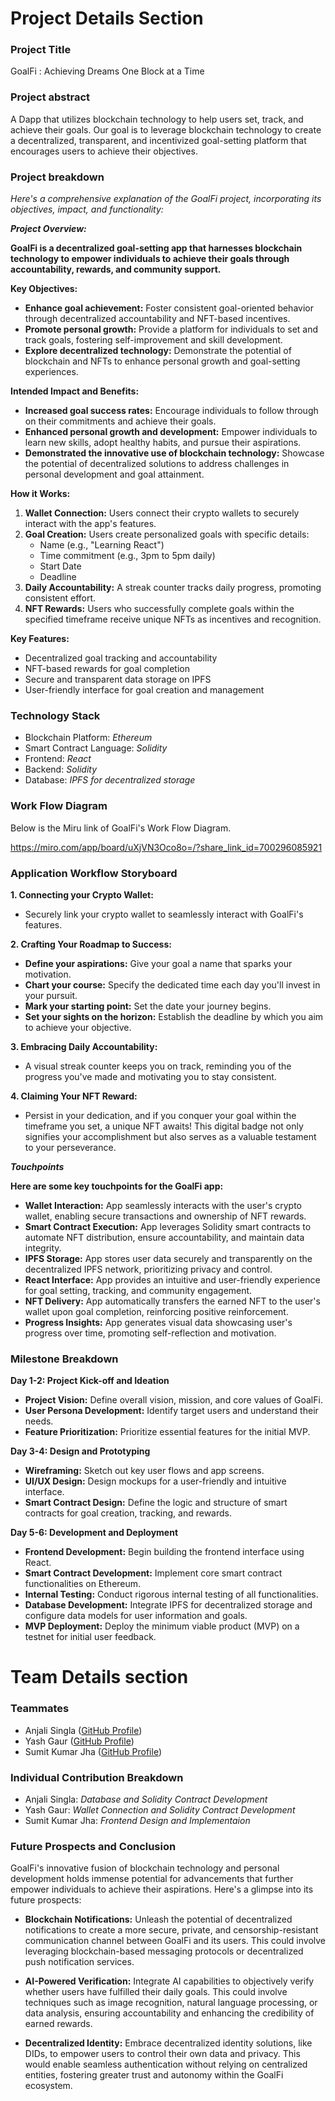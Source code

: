 # Project Details Section


### Project Title

GoalFi : Achieving Dreams One Block at a Time

### Project abstract

A Dapp that utilizes blockchain technology to help users set, track, and achieve their goals. Our goal is to leverage blockchain technology to create a decentralized, transparent, and incentivized goal-setting platform that encourages users to achieve their objectives.


### Project breakdown

 *Here's a comprehensive explanation of the GoalFi project, incorporating its objectives, impact, and functionality:*

***Project Overview:***

**GoalFi is a decentralized goal-setting app that harnesses blockchain technology to empower individuals to achieve their goals through accountability, rewards, and community support.**

**Key Objectives:**

- **Enhance goal achievement:** Foster consistent goal-oriented behavior through decentralized accountability and NFT-based incentives.
- **Promote personal growth:** Provide a platform for individuals to set and track goals, fostering self-improvement and skill development.
- **Explore decentralized technology:** Demonstrate the potential of blockchain and NFTs to enhance personal growth and goal-setting experiences.

**Intended Impact and Benefits:**

- **Increased goal success rates:** Encourage individuals to follow through on their commitments and achieve their goals.
- **Enhanced personal growth and development:** Empower individuals to learn new skills, adopt healthy habits, and pursue their aspirations.
- **Demonstrated the innovative use of blockchain technology:** Showcase the potential of decentralized solutions to address challenges in personal development and goal attainment.

**How it Works:**

1. **Wallet Connection:** Users connect their crypto wallets to securely interact with the app's features.
2. **Goal Creation:** Users create personalized goals with specific details:
   - Name (e.g., "Learning React")
   - Time commitment (e.g., 3pm to 5pm daily)
   - Start Date
   - Deadline
3. **Daily Accountability:** A streak counter tracks daily progress, promoting consistent effort.
4. **NFT Rewards:** Users who successfully complete goals within the specified timeframe receive unique NFTs as incentives and recognition.

**Key Features:**

- Decentralized goal tracking and accountability
- NFT-based rewards for goal completion
- Secure and transparent data storage on IPFS
- User-friendly interface for goal creation and management



### Technology Stack

- Blockchain Platform: _Ethereum_
- Smart Contract Language: _Solidity_
- Frontend: _React_
- Backend: _Solidity_
- Database: _IPFS for decentralized storage_


### Work Flow Diagram

Below is the Miru link of GoalFi's Work Flow Diagram.

https://miro.com/app/board/uXjVN3Oco8o=/?share_link_id=700296085921



### Application Workflow Storyboard

**1. Connecting your Crypto Wallet:**

- Securely link your crypto wallet to seamlessly interact with GoalFi's features.

**2. Crafting Your Roadmap to Success:**

- **Define your aspirations:** Give your goal a name that sparks your motivation.
- **Chart your course:** Specify the dedicated time each day you'll invest in your pursuit.
- **Mark your starting point:** Set the date your journey begins.
- **Set your sights on the horizon:** Establish the deadline by which you aim to achieve your objective.

**3. Embracing Daily Accountability:**

- A visual streak counter keeps you on track, reminding you of the progress you've made and motivating you to stay consistent.

**4. Claiming Your NFT Reward:**

- Persist in your dedication, and if you conquer your goal within the timeframe you set, a unique NFT awaits! This digital badge not only signifies your accomplishment but also serves as a valuable testament to your perseverance.


**_Touchpoints_**

**Here are some key touchpoints for the GoalFi app:**

- **Wallet Interaction:** App seamlessly interacts with the user's crypto wallet, enabling secure transactions and ownership of NFT rewards.
- **Smart Contract Execution:** App leverages Solidity smart contracts to automate NFT distribution, ensure accountability, and maintain data integrity.
- **IPFS Storage:** App stores user data securely and transparently on the decentralized IPFS network, prioritizing privacy and control.
- **React Interface:** App provides an intuitive and user-friendly experience for goal setting, tracking, and community engagement.
- **NFT Delivery:** App automatically transfers the earned NFT to the user's wallet upon goal completion, reinforcing positive reinforcement.
- **Progress Insights:** App generates visual data showcasing user's progress over time, promoting self-reflection and motivation.



### Milestone Breakdown

**Day 1-2: Project Kick-off and Ideation**

* **Project Vision:** Define overall vision, mission, and core values of GoalFi.
* **User Persona Development:** Identify target users and understand their needs.
* **Feature Prioritization:** Prioritize essential features for the initial MVP.

**Day 3-4: Design and Prototyping**

* **Wireframing:** Sketch out key user flows and app screens.
* **UI/UX Design:** Design mockups for a user-friendly and intuitive interface.
* **Smart Contract Design:** Define the logic and structure of smart contracts for goal creation, tracking, and rewards.

**Day 5-6: Development and Deployment**

* **Frontend Development:** Begin building the frontend interface using React.
* **Smart Contract Development:** Implement core smart contract functionalities on Ethereum.
* **Internal Testing:** Conduct rigorous internal testing of all functionalities.
* **Database Development:** Integrate IPFS for decentralized storage and configure data models for user information and goals.
* **MVP Deployment:** Deploy the minimum viable product (MVP) on a testnet for initial user feedback.


# Team Details section

### Teammates

- Anjali Singla ([GitHub Profile](https://github.com/angie3019))
- Yash Gaur ([GitHub Profile]())
- Sumit Kumar Jha ([GitHub Profile](https://github.com/sumit-kumar-jha1709)) 


### Individual Contribution Breakdown

- Anjali Singla: _Database and Solidity Contract Development_
- Yash Gaur: _Wallet Connection and Solidity Contract Development_
- Sumit Kumar Jha: _Frontend Design and Implementaion_

### Future Prospects and Conclusion


GoalFi's innovative fusion of blockchain technology and personal development holds immense potential for advancements that further empower individuals to achieve their aspirations. Here's a glimpse into its future prospects:

- **Blockchain Notifications:** Unleash the potential of decentralized notifications to create a more secure, private, and censorship-resistant communication channel between GoalFi and its users. This could involve leveraging blockchain-based messaging protocols or decentralized push notification services.

- **AI-Powered Verification:** Integrate AI capabilities to objectively verify whether users have fulfilled their daily goals. This could involve techniques such as image recognition, natural language processing, or data analysis, ensuring accountability and enhancing the credibility of earned rewards.

- **Decentralized Identity:** Embrace decentralized identity solutions, like DIDs, to empower users to control their own data and privacy. This would enable seamless authentication without relying on centralized entities, fostering greater trust and autonomy within the GoalFi ecosystem.

